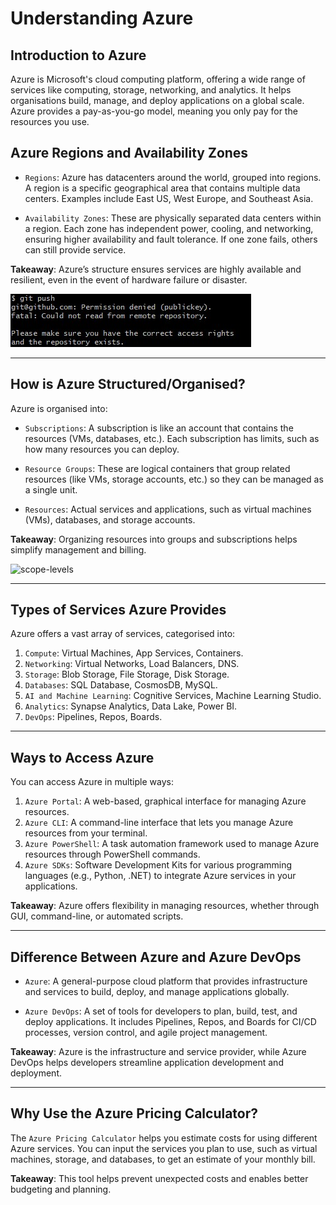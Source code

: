 # Understanding Azure

## Introduction to Azure
Azure is Microsoft's cloud computing platform, offering a wide range of services like computing, storage, networking, and analytics. It helps organisations build, manage, and deploy applications on a global scale. Azure provides a pay-as-you-go model, meaning you only pay for the resources you use.

## Azure Regions and Availability Zones
* `Regions`: Azure has datacenters around the world, grouped into regions. A region is a specific geographical area that contains multiple data centers. Examples include East US, West Europe, and Southeast Asia.

* `Availability Zones`: These are physically separated data centers within a region. Each zone has independent power, cooling, and networking, ensuring higher availability and fault tolerance. If one zone fails, others can still provide service.

**Takeaway**: Azure’s structure ensures services are highly available and resilient, even in the event of hardware failure or disaster.

![regions-availability-zones](image.png)

---
## How is Azure Structured/Organised?
Azure is organised into:

* `Subscriptions`: A subscription is like an account that contains the resources (VMs, databases, etc.). Each subscription has limits, such as how many resources you can deploy.
  
* `Resource Groups`: These are logical containers that group related resources (like VMs, storage accounts, etc.) so they can be managed as a single unit.

* `Resources`: Actual services and applications, such as virtual machines (VMs), databases, and storage accounts.

**Takeaway**: Organizing resources into groups and subscriptions helps simplify management and billing.


![scope-levels](image-2.png)

---
## Types of Services Azure Provides
Azure offers a vast array of services, categorised into:
1. `Compute`: Virtual Machines, App Services, Containers.
2. `Networking`: Virtual Networks, Load Balancers, DNS.
3. `Storage`: Blob Storage, File Storage, Disk Storage.
4. `Databases`: SQL Database, CosmosDB, MySQL.
5. `AI and Machine Learning`: Cognitive Services, Machine Learning Studio.
6. `Analytics`: Synapse Analytics, Data Lake, Power BI.
7. `DevOps`: Pipelines, Repos, Boards.

---
## Ways to Access Azure
You can access Azure in multiple ways:
1. `Azure Portal`: A web-based, graphical interface for managing Azure resources.
2. `Azure CLI`: A command-line interface that lets you manage Azure resources from your terminal.
3. `Azure PowerShell`: A task automation framework used to manage Azure resources through PowerShell commands.
4. `Azure SDKs`: Software Development Kits for various programming languages (e.g., Python, .NET) to integrate Azure services in your applications.
   
**Takeaway**: Azure offers flexibility in managing resources, whether through GUI, command-line, or automated scripts.

---
## Difference Between Azure and Azure DevOps
* `Azure`: A general-purpose cloud platform that provides infrastructure and services to build, deploy, and manage applications globally.

* `Azure DevOps`: A set of tools for developers to plan, build, test, and deploy applications. It includes Pipelines, Repos, and Boards for CI/CD processes, version control, and agile project management.

**Takeaway**: Azure is the infrastructure and service provider, while Azure DevOps helps developers streamline application development and deployment.

---
## Why Use the Azure Pricing Calculator?
The `Azure Pricing Calculator` helps you estimate costs for using different Azure services. You can input the services you plan to use, such as virtual machines, storage, and databases, to get an estimate of your monthly bill.

**Takeaway**: This tool helps prevent unexpected costs and enables better budgeting and planning.

